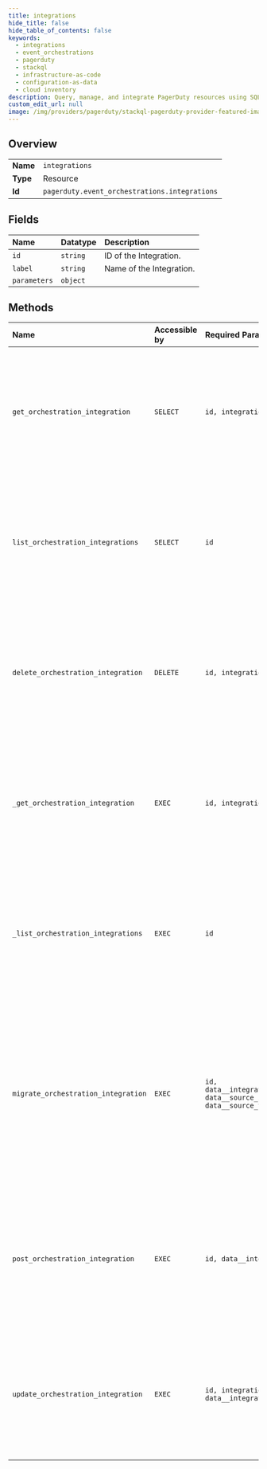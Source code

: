 ```yaml
---
title: integrations
hide_title: false
hide_table_of_contents: false
keywords:
  - integrations
  - event_orchestrations
  - pagerduty    
  - stackql
  - infrastructure-as-code
  - configuration-as-data
  - cloud inventory
description: Query, manage, and integrate PagerDuty resources using SQL
custom_edit_url: null
image: /img/providers/pagerduty/stackql-pagerduty-provider-featured-image.png
---
```

  
    

## Overview
<table><tbody>
<tr><td><b>Name</b></td><td><code>integrations</code></td></tr>
<tr><td><b>Type</b></td><td>Resource</td></tr>
<tr><td><b>Id</b></td><td><code>pagerduty.event_orchestrations.integrations</code></td></tr>
</tbody></table>

## Fields
| Name | Datatype | Description |
|:-----|:---------|:------------|
| `id` | `string` | ID of the Integration. |
| `label` | `string` | Name of the Integration. |
| `parameters` | `object` |  |
## Methods
| Name | Accessible by | Required Params | Description |
|:-----|:--------------|:----------------|:------------|
| `get_orchestration_integration` | `SELECT` | `id, integration_id` | Get an Integration associated with this Event Orchestrations.<br /><br />You can use the Routing Key from this Integration to send events to PagerDuty!<br /><br />For more information see the [API Concepts Document](../../api-reference/ZG9jOjI3NDc5Nzc-api-concepts#event-orchestrations)<br /><br />Scoped OAuth requires: `event_orchestrations.read`<br /> |
| `list_orchestration_integrations` | `SELECT` | `id` | List the Integrations associated with this Event Orchestrations.<br /><br />You can use a Routing Key from these Integrations to send events to PagerDuty!<br /><br />For more information see the [API Concepts Document](../../api-reference/ZG9jOjI3NDc5Nzc-api-concepts#event-orchestrations)<br /><br />Scoped OAuth requires: `event_orchestrations.read`<br /> |
| `delete_orchestration_integration` | `DELETE` | `id, integration_id` | Delete an Integration and its associated Routing Key.<br /><br />Once deleted, PagerDuty will drop all future events sent to PagerDuty using the Routing Key.<br /><br />For more information see the [API Concepts Document](../../api-reference/ZG9jOjI3NDc5Nzc-api-concepts#event-orchestrations)<br /><br />Scoped OAuth requires: `event_orchestrations.write`<br /> |
| `_get_orchestration_integration` | `EXEC` | `id, integration_id` | Get an Integration associated with this Event Orchestrations.<br /><br />You can use the Routing Key from this Integration to send events to PagerDuty!<br /><br />For more information see the [API Concepts Document](../../api-reference/ZG9jOjI3NDc5Nzc-api-concepts#event-orchestrations)<br /><br />Scoped OAuth requires: `event_orchestrations.read`<br /> |
| `_list_orchestration_integrations` | `EXEC` | `id` | List the Integrations associated with this Event Orchestrations.<br /><br />You can use a Routing Key from these Integrations to send events to PagerDuty!<br /><br />For more information see the [API Concepts Document](../../api-reference/ZG9jOjI3NDc5Nzc-api-concepts#event-orchestrations)<br /><br />Scoped OAuth requires: `event_orchestrations.read`<br /> |
| `migrate_orchestration_integration` | `EXEC` | `id, data__integration_id, data__source_id, data__source_type` | Move an Integration and its Routing Key from the Event Orchestration specified in the request payload, to the Event Orchestration specified in the request URL.<br /><br />Any future events sent to this Integration's Routing Key will be processed by this Event Orchestration's Rules.<br /><br />For more information see the [API Concepts Document](../../api-reference/ZG9jOjI3NDc5Nzc-api-concepts#event-orchestrations)<br /><br />Scoped OAuth requires: `event_orchestrations.write`<br /> |
| `post_orchestration_integration` | `EXEC` | `id, data__integration` | Create an Integration associated with this Event Orchestration.<br /><br />You can then use the Routing Key from this new Integration to send events to PagerDuty!<br /><br />For more information see the [API Concepts Document](../../api-reference/ZG9jOjI3NDc5Nzc-api-concepts#event-orchestrations)<br /><br />Scoped OAuth requires: `event_orchestrations.write`<br /> |
| `update_orchestration_integration` | `EXEC` | `id, integration_id, data__integration` | Update an Integration associated with this Event Orchestrations.<br /><br />You can use the Routing Key from this Integration to send events to PagerDuty!<br /><br />For more information see the [API Concepts Document](../../api-reference/ZG9jOjI3NDc5Nzc-api-concepts#event-orchestrations)<br /><br />Scoped OAuth requires: `event_orchestrations.write`<br /> |
